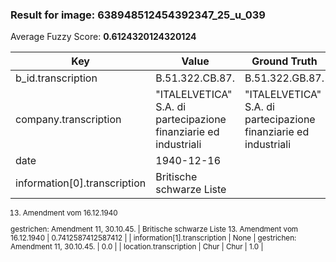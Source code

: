 ### Result for image: 638948512454392347_25_u_039
Average Fuzzy Score: **0.6124320124320124**
<small>

| Key | Value | Ground Truth | Score |
| --- | --- | --- | --- |
| b_id.transcription | B.51.322.CB.87. | B.51.322.GB.87. | 0.9333333333333332 |
| company.transcription | "ITALELVETICA" S.A. di partecipazione finanziarie ed industriali | "ITALELVETICA" S.A. di partecipazione finanziarie ed industriali | 1.0 |
| date | 1940-12-16 |  | 0.0 |
| information[0].transcription | Britische schwarze Liste
13. Amendment vom 16.12.1940

gestrichen:
Amendment 11, 30.10.45. | Britische schwarze Liste
13. Amendment vom 16.12.1940 | 0.7412587412587412 |
| information[1].transcription | None | gestrichen:
Amendment 11, 30.10.45. | 0.0 |
| location.transcription | Chur | Chur | 1.0 |

</small>

